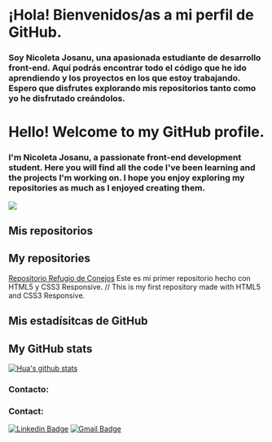 # ¡Hola! Bienvenidos/as a mi perfil de GitHub.

### Soy Nicoleta Josanu, una apasionada estudiante de desarrollo front-end. Aquí podrás encontrar todo el código que he ido aprendiendo y los proyectos en los que estoy trabajando. Espero que disfrutes explorando mis repositorios tanto como yo he disfrutado creándolos.

# Hello! Welcome to my GitHub profile.

### I'm Nicoleta Josanu, a passionate front-end development student. Here you will find all the code I've been learning and the projects I'm working on. I hope you enjoy exploring my repositories as much as I enjoyed creating them.


![](https://media.licdn.com/dms/image/D4E16AQElHnIMUalJPg/profile-displaybackgroundimage-shrink_350_1400/0/1717936685002?e=1723680000&v=beta&t=LkjT3s81_M1szj9AJq69jkAt_R2yN2M4-764gmiIFME)

## Mis repositorios
## My repositories

[Repositorio Refugio de Conejos](https://github.com/NicoletaJ/RefugioConejosHTMLCSSResponsive.git) Este es mi primer repositorio hecho con HTML5 y CSS3 Responsive. // This is my first repository made with HTML5 and CSS3 Responsive.

## Mis estadísitcas de GitHub
## My GitHub stats


[![Hua's github stats](https://github-readme-stats.vercel.app/api?username=NicoletaJ&show_icons=true&theme=dar)](https://github.com/NicoletaJ/github-readme-stats)


### Contacto:
### Contact:

[![Linkedin Badge](https://img.shields.io/badge/-Nicoleta_Josanu-blue?style=flat-square&logo=Linkedin&logoColor=whitelink=https://www.linkedin.com/in/nicoletajosanu/)](https://www.linkedin.com/in/nicoletajosanu/)
[![Gmail Badge](https://img.shields.io/badge/-nicoletajosanu@gmail.com-c14438?style=flat-square&logo=Gmail&logoColor=white&link=mailto:nicoletajosanu@gmail.com)](mailto:nicoletajosanu@gmail.com)
